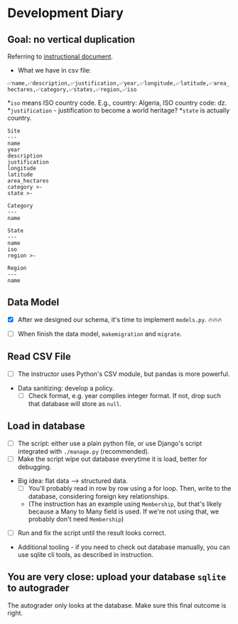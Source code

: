 # Development Diary

## Goal: no vertical duplication

Referring to [instructional document](https://www.dj4e.com/assn/dj4e_model.md).

- What we have in csv file:

`✅name,✅description,✅justification,✅year,✅longitude,✅latitude,✅area_hectares,✅category,✅states,✅region,✅iso`

*`iso` means ISO country code. E.g., country: Algeria, ISO country code: dz.
*`justification` - justification to become a world heritage?
*`state` is actually country.

```
Site
---
name
year
description
justification
longitude
latitude
area_hectares
category >-
state >-

Category
---
name

State
---
name
iso
region >-

Region
---
name

```

## Data Model

- [x] After we designed our schema, it's time to implement `models.py`. 🔥🔥🔥

- [ ] When finish the data model, `makemigration` and `migrate`.

## Read CSV File

- [ ] The instructor uses Python's CSV module, but pandas is more powerful.
- Data sanitizing: develop a policy.
    - [ ] Check format, e.g. year complies integer format. If not, drop such that database will store as `null`.

## Load in database

- [ ] The script: either use a plain python file, or use Django's script integrated with `./manage.py` (recommended).
- [ ] Make the script wipe out database everytime it is load, better for debugging.
- Big idea: flat data --> structured data.
    - [ ] You'll probably read in row by row using a for loop. Then, write to the database, considering foreign key relationships. 
    - (The instruction has an example using `Membership`, but that's likely because a Many to Many field is used. If we're not using that, we probably don't need `Membership`)
- [ ] Run and fix the script until the result looks correct.
- Additional tooling - if you need to check out database manually, you can use sqlite cli tools, as described in instruction.

## You are very close: upload your database `sqlite` to autograder

The autograder only looks at the database. Make sure this final outcome is right.